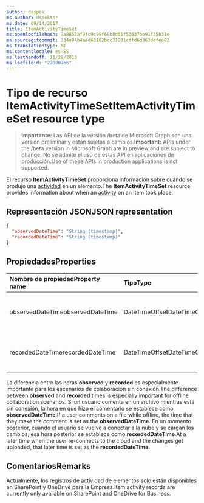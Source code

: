 ```yaml
---
author: daspek
ms.author: dspektor
ms.date: 09/14/2017
title: ItemActivityTimeSet
ms.openlocfilehash: 7a8852af9fc9c99f69b8d61f53037be91f35b31e
ms.sourcegitcommit: 334e84b4aed63162bcc31831cffd6d363dafee02
ms.translationtype: MT
ms.contentlocale: es-ES
ms.lasthandoff: 11/29/2018
ms.locfileid: "27090766"
---
```

# <a name="itemactivitytimeset-resource-type"></a><span data-ttu-id="9386a-102">Tipo de recurso ItemActivityTimeSet</span><span class="sxs-lookup"><span data-stu-id="9386a-102">ItemActivityTimeSet resource type</span></span>

> <span data-ttu-id="9386a-103">**Importante:** Las API de la versión /beta de Microsoft Graph son una versión preliminar y están sujetas a cambios.</span><span class="sxs-lookup"><span data-stu-id="9386a-103">**Important:** APIs under the /beta version in Microsoft Graph are in preview and are subject to change.</span></span> <span data-ttu-id="9386a-104">No se admite el uso de estas API en aplicaciones de producción.</span><span class="sxs-lookup"><span data-stu-id="9386a-104">Use of these APIs in production applications is not supported.</span></span>

<span data-ttu-id="9386a-105">El recurso **ItemActivityTimeSet** proporciona información sobre cuándo se produjo una [actividad][activity] en un elemento.</span><span class="sxs-lookup"><span data-stu-id="9386a-105">The **ItemActivityTimeSet** resource provides information about when an [activity][activity] on an item took place.</span></span>

[activity]: itemactivity.md

## <a name="json-representation"></a><span data-ttu-id="9386a-106">Representación JSON</span><span class="sxs-lookup"><span data-stu-id="9386a-106">JSON representation</span></span>

<!-- {
  "blockType": "resource",
  "optionalProperties": [ ],
  "keyProperty": "id",
  "@type": "microsoft.graph.itemActivityTimeSet",
  "@type.aka": "oneDrive.times",
  "@property.aka": "observedDateTime=observedTime recordedDateTime=recordedTime"
}-->

```json
{
  "observedDateTime": "String (timestamp)",
  "recordedDateTime": "String (timestamp)"
}
```

## <a name="properties"></a><span data-ttu-id="9386a-107">Propiedades</span><span class="sxs-lookup"><span data-stu-id="9386a-107">Properties</span></span>

| <span data-ttu-id="9386a-108">Nombre de propiedad</span><span class="sxs-lookup"><span data-stu-id="9386a-108">Property name</span></span>    | <span data-ttu-id="9386a-109">Tipo</span><span class="sxs-lookup"><span data-stu-id="9386a-109">Type</span></span>           | <span data-ttu-id="9386a-110">Descripción</span><span class="sxs-lookup"><span data-stu-id="9386a-110">Description</span></span>
|:-----------------|:---------------|:-----------------------------------------
| <span data-ttu-id="9386a-111">observedDateTime</span><span class="sxs-lookup"><span data-stu-id="9386a-111">observedDateTime</span></span> | <span data-ttu-id="9386a-112">DateTimeOffset</span><span class="sxs-lookup"><span data-stu-id="9386a-112">DateTimeOffset</span></span> | <span data-ttu-id="9386a-113">Cuándo se observó que se produjo la actividad.</span><span class="sxs-lookup"><span data-stu-id="9386a-113">When the activity was observed to take place.</span></span>
| <span data-ttu-id="9386a-114">recordedDateTime</span><span class="sxs-lookup"><span data-stu-id="9386a-114">recordedDateTime</span></span> | <span data-ttu-id="9386a-115">DateTimeOffset</span><span class="sxs-lookup"><span data-stu-id="9386a-115">DateTimeOffset</span></span> | <span data-ttu-id="9386a-116">Cuándo se registró la observación en el servicio.</span><span class="sxs-lookup"><span data-stu-id="9386a-116">When the observation was recorded on the service.</span></span>

<span data-ttu-id="9386a-117">La diferencia entre las horas **observed** y **recorded** es especialmente importante para los escenarios de colaboración sin conexión.</span><span class="sxs-lookup"><span data-stu-id="9386a-117">The difference between **observed** and **recorded** times is especially important for offline collaboration scenarios.</span></span>
<span data-ttu-id="9386a-118">Si un usuario comenta en un archivo mientras está sin conexión, la hora en que hizo el comentario se establece como **observedDateTime**.</span><span class="sxs-lookup"><span data-stu-id="9386a-118">If a user comments on a file while offline, the time that they make the comment is set as the **observedDateTime**.</span></span>
<span data-ttu-id="9386a-119">En un momento posterior, cuando el usuario se vuelve a conectar a la nube y se cargan los cambios, esa hora posterior se establece como **recordedDateTime**.</span><span class="sxs-lookup"><span data-stu-id="9386a-119">At a later time when the user re-connects to the cloud and the changes get uploaded, that later time is set as the **recordedDateTime**.</span></span>

## <a name="remarks"></a><span data-ttu-id="9386a-120">Comentarios</span><span class="sxs-lookup"><span data-stu-id="9386a-120">Remarks</span></span>

<span data-ttu-id="9386a-121">Actualmente, los registros de actividad de elementos solo están disponibles en SharePoint y OneDrive para la Empresa.</span><span class="sxs-lookup"><span data-stu-id="9386a-121">Item activity records are currently only available on SharePoint and OneDrive for Business.</span></span>

<!-- {
  "type": "#page.annotation",
  "description": "The ItemActionSet object provides information about an activity that took place on an item.",
  "keywords": "activities,activity,action",
  "section": "documentation",
  "tocPath": "Resources/ItemActionSet"
} -->
